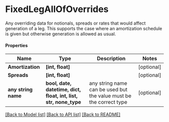 # FixedLegAllOfOverrides

Any overriding data for notionals, spreads or rates that would affect generation of a leg.  This supports the case where an amortization schedule is given but otherwise generation is allowed as usual.

#### Properties
Name | Type | Description | Notes
------------ | ------------- | ------------- | -------------
**Amortization** | **[int, float]** |  | [optional] 
**Spreads** | **[int, float]** |  | [optional] 
**any string name** | **bool, date, datetime, dict, float, int, list, str, none_type** | any string name can be used but the value must be the correct type | [optional]

[[Back to Model list]](../README.md#documentation-for-models) [[Back to API list]](../README.md#documentation-for-api-endpoints) [[Back to README]](../README.md)


